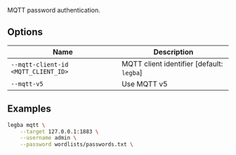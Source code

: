 MQTT password authentication.

## Options

| Name | Description |
| ---- | ----------- | 
| `--mqtt-client-id <MQTT_CLIENT_ID>` | MQTT client identifier [default: `legba`] |
| `--mqtt-v5` | Use MQTT v5 |

## Examples

```sh
legba mqtt \
    --target 127.0.0.1:1883 \
    --username admin \
    --password wordlists/passwords.txt \
```
